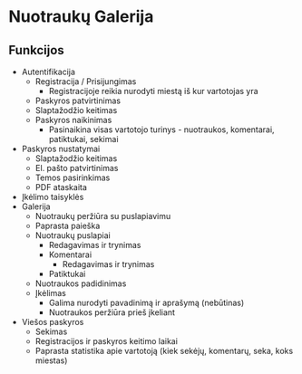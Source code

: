# Nuotraukų Galerija

## Funkcijos
* Autentifikacija
  * Registracija / Prisijungimas
    * Registracijoje reikia nurodyti miestą iš kur vartotojas yra
  * Paskyros patvirtinimas
  * Slaptažodžio keitimas
  * Paskyros naikinimas
    * Pasinaikina visas vartotojo turinys - nuotraukos, komentarai, patiktukai, sekimai
* Paskyros nustatymai
  * Slaptažodžio keitimas
  * El. pašto patvirtinimas
  * Temos pasirinkimas
  * PDF ataskaita
* Įkėlimo taisyklės
* Galerija
  * Nuotraukų peržiūra su puslapiavimu
  * Paprasta paieška
  * Nuotraukų puslapiai
    * Redagavimas ir trynimas
    * Komentarai
      * Redagavimas ir trynimas
    * Patiktukai
  * Nuotraukos padidinimas
  * Įkėlimas
    * Galima nurodyti pavadinimą ir aprašymą (nebūtinas)
    * Nuotraukos peržiūra prieš įkeliant
* Viešos paskyros
  * Sekimas
  * Registracijos ir paskyros keitimo laikai
  * Paprasta statistika apie vartotoją (kiek sekėjų, komentarų, seka, koks miestas)
